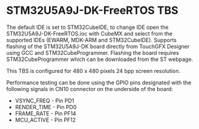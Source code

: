 # STM32U5A9J-DK-FreeRTOS TBS

The default IDE is set to STM32CubeIDE, to change IDE open the STM32U5A9J-DK-FreeRTOS.ioc with CubeMX and select from the supported IDEs (EWARM, MDK-ARM and STM32CubeIDE). Supports flashing of the STM32U5A9J-DK board directly from TouchGFX Designer using GCC and STM32CubeProgrammer. Flashing the board requires STM32CubeProgrammer which can be downloaded from the ST webpage.

This TBS is configured for 480 x 480 pixels 24 bpp screen resolution.

Performance testing can be done using the GPIO pins designated with the following signals in CN10 connector on the underside of the board:

- VSYNC_FREQ  - Pin PD1
- RENDER_TIME - Pin PD0
- FRAME_RATE  - Pin PF14
- MCU_ACTIVE  - Pin PF12
